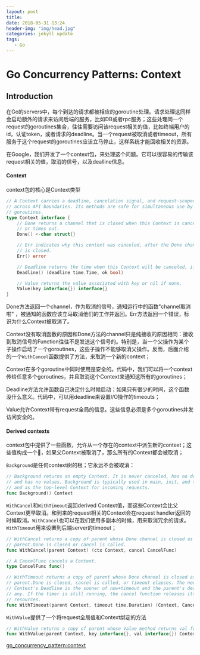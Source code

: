 ```yaml
---
layout: post
title: 
date: 2018-05-31 13:24
header-img: "img/head.jpg"
categories: jekyll update
tags:
   - Go
---
```


# Go Concurrency Patterns: Context

## Introduction

在Go的servers中，每个到达的请求都被相应的goroutine处理。请求处理这同样会启动额外的请求来访问后端的服务，比如DB或者rpc服务；这些处理同一个request的goroutines集合，往往需要访问该request相关的值，比如终端用户的id，认证token，或者请求的deadline。当一个request被取消或者timeout，所有服务于这个request的goroutines应该立马停止，这样系统才能回收相关的资源。

在Google，我们开发了一个context包，来处理这个问题。它可以很容易的传输该request相关的值，取消的信号，以及dealline信息。

#### Context

context包的核心是Context类型

```go
// A Context carries a deadline, cancelation signal, and request-scoped values
// across API boundaries. Its methods are safe for simultaneous use by multiple
// goroutines.
type Context interface {
    // Done returns a channel that is closed when this Context is canceled
    // or times out.
    Done() <-chan struct{}

    // Err indicates why this context was canceled, after the Done channel
    // is closed.
    Err() error

    // Deadline returns the time when this Context will be canceled, if any.
    Deadline() (deadline time.Time, ok bool)

    // Value returns the value associated with key or nil if none.
    Value(key interface{}) interface{}
}
```

Done方法返回一个channel，作为取消的信号，通知运行中的函数"channel取消啦" ，被通知的函数应该立马取消他们的工作并返回。Err方法返回一个错误，标识为什么Context被取消了。

Context没有取消函数的原因和Done方法的channel只是纯接收的原因相同：接收到取消信号的Function往往不是发送这个信号的。特别是，当一个父操作为某个子操作启动了一个goroutines，这些子操作不能够取消父操作。反而，后面介绍的一个`WithCancel`函数提供了方法，来取消一个新的context；

Context在多个goroutine中同时使用是安全的。代码中，我们可以将一个context传给任意多个goroutines，并且取消这个Context来通知这所有的goroutines；

Deadline方法允许函数自己决定什么时候启动；如果只有很少的时间，这个函数没什么意义。代码中，可以用deadline来设置I/O操作的timeouts；

Value允许Context带有request全局的信息。这些信息必须是多个goroutines并发访问安全的。

#### Derived contexts

context包中提供了一些函数，允许从一个存在的context中派生新的context；这些值构成一个🌲，如果父Context被取消了，那么所有的Context都会被取消；

`Background`是任何context树的根；它永远不会被取消：

```go
// Background returns an empty Context. It is never canceled, has no deadline,
// and has no values. Background is typically used in main, init, and tests,
// and as the top-level Context for incoming requests.
func Background() Context
```

`WithCancel`和`WithTimeout`返回derived Context值，而这些Context会比父Context更早取消。和到来的request相关的Context会在request handler返回的时候取消。`WithCancel`也可以在我们使用多副本的时候，用来取消冗余的请求。`WithTimeout`用来设置到后端server的timeout；

```go
// WithCancel returns a copy of parent whose Done channel is closed as soon as
// parent.Done is closed or cancel is called.
func WithCancel(parent Context) (ctx Context, cancel CancelFunc)

// A CancelFunc cancels a Context.
type CancelFunc func()

// WithTimeout returns a copy of parent whose Done channel is closed as soon as
// parent.Done is closed, cancel is called, or timeout elapses. The new
// Context's Deadline is the sooner of now+timeout and the parent's deadline, if
// any. If the timer is still running, the cancel function releases its
// resources.
func WithTimeout(parent Context, timeout time.Duration) (Context, CancelFunc)
```

`WithValue`提供了一个将request全局值和Context绑定的方法

```go
// WithValue returns a copy of parent whose Value method returns val for key.
func WithValue(parent Context, key interface{}, val interface{}) Context
```



































[go_concurrency_pattern:context](https://blog.golang.org/context)